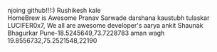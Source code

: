 njoing github!!!:)
Rushikesh kale  
HomeBrew is Awesome
Pranav Sarwade
darshana
kaustubh tulaskar
LUCIFER0x7, We all are awesome developer's 
aarya
ankit 
Shaunak Bhagurkar Pune-18.5245649,73.7228783
aman wagh
19.8556732,75.2521548,22190
